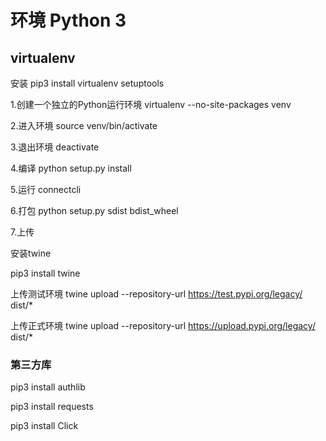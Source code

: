 # 环境 Python 3

## virtualenv

安装
pip3 install virtualenv setuptools

1.创建一个独立的Python运行环境
virtualenv --no-site-packages venv

2.进入环境
source venv/bin/activate

3.退出环境
deactivate

4.编译
python setup.py install

5.运行
connectcli

6.打包
python setup.py sdist bdist_wheel

7.上传

安装twine

pip3 install twine

上传测试环境
twine upload --repository-url https://test.pypi.org/legacy/ dist/*

上传正式环境
twine upload --repository-url https://upload.pypi.org/legacy/ dist/*

### 第三方库

pip3 install authlib

pip3 install requests

pip3 install Click